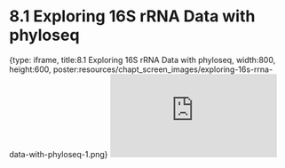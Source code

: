 # 8.1 Exploring 16S rRNA Data with phyloseq
 
{type: iframe, title:8.1 Exploring 16S rRNA Data with phyloseq, width:800, height:600, poster:resources/chapt_screen_images/exploring-16s-rrna-data-with-phyloseq-1.png}
![](https://sayumiyork.github.io/miniCURE-16S_Test/exploring-16s-rrna-data-with-phyloseq-1.html)
 

 
